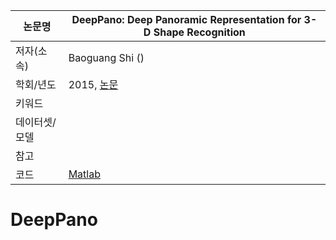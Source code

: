 

|논문명 | DeepPano: Deep Panoramic Representation for 3-D Shape Recognition |
| --- | --- |
| 저자\(소속\) | Baoguang Shi \(\) |
| 학회/년도 | 2015, [논문](http://ieeexplore.ieee.org/document/7273863/) |
| 키워드 |  |
| 데이터셋/모델 |  |
| 참고 |  |
| 코드 |[Matlab](https://github.com/bgshih/deeppano) |

# DeepPano

## 
<!--stackedit_data:
eyJoaXN0b3J5IjpbMTYyODY2NTY2OV19
-->